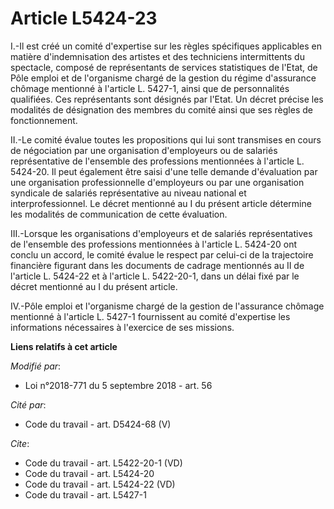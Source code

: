 # Article L5424-23

I.-Il est créé un comité d'expertise sur les règles spécifiques applicables en matière d'indemnisation des artistes et des
techniciens intermittents du spectacle, composé de représentants de services statistiques de l'Etat, de Pôle emploi et de
l'organisme chargé de la gestion du régime d'assurance chômage mentionné à l'article L. 5427-1, ainsi que de personnalités
qualifiées. Ces représentants sont désignés par l'Etat. Un décret précise les modalités de désignation des membres du comité
ainsi que ses règles de fonctionnement. 

II.-Le comité évalue toutes les propositions qui lui sont transmises en cours de négociation par une organisation
d'employeurs ou de salariés représentative de l'ensemble des professions mentionnées à l'article L. 5424-20. Il peut
également être saisi d'une telle demande d'évaluation par une organisation professionnelle d'employeurs ou par une
organisation syndicale de salariés représentative au niveau national et interprofessionnel. Le décret mentionné au I du
présent article détermine les modalités de communication de cette évaluation. 

III.-Lorsque les organisations d'employeurs et de salariés représentatives de l'ensemble des professions mentionnées à
l'article L. 5424-20 ont conclu un accord, le comité évalue le respect par celui-ci de la trajectoire financière figurant
dans les documents de cadrage mentionnés au II de l'article L. 5424-22 et à l'article L. 5422-20-1, dans un délai fixé par le
décret mentionné au I du présent article. 

IV.-Pôle emploi et l'organisme chargé de la gestion de l'assurance chômage mentionné à l'article L. 5427-1 fournissent au
comité d'expertise les informations nécessaires à l'exercice de ses missions.

**Liens relatifs à cet article**

_Modifié par_:

  - Loi n°2018-771 du 5 septembre 2018 - art. 56

_Cité par_:

  - Code du travail - art. D5424-68 (V)

_Cite_:

  - Code du travail - art. L5422-20-1 (VD)
  - Code du travail - art. L5424-20
  - Code du travail - art. L5424-22 (VD)
  - Code du travail - art. L5427-1
